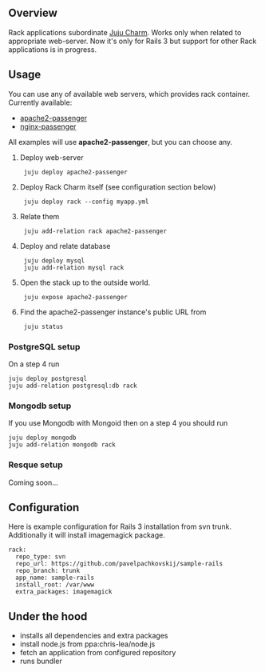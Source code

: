 ## Overview

Rack applications subordinate [Juju Charm](http://jujucharms.com/). Works only when related to appropriate web-server.
Now it's only for Rails 3 but support for other Rack applications is in progress.

## Usage

You can use any of available web servers, which provides rack container. Currently available:

- [apache2-passenger](https://code.launchpad.net/~pavel-pachkovskij/charms/precise/apache2-passenger/trunk)
- [nginx-passenger](https://code.launchpad.net/~pavel-pachkovskij/charms/precise/nginx-passenger/trunk)

All examples will use **apache2-passenger**, but you can choose any.

1. Deploy web-server

        juju deploy apache2-passenger

2. Deploy Rack Charm itself (see configuration section below)

        juju deploy rack --config myapp.yml

3. Relate them

        juju add-relation rack apache2-passenger

4. Deploy and relate database

        juju deploy mysql
        juju add-relation mysql rack

5. Open the stack up to the outside world.

        juju expose apache2-passenger

6. Find the apache2-passenger instance's public URL from

        juju status

### PostgreSQL setup

On a step 4 run

    juju deploy postgresql
    juju add-relation postgresql:db rack

### Mongodb setup

If you use Mongodb with Mongoid then on a step 4 you should run

    juju deploy mongodb
    juju add-relation mongodb rack

### Resque setup

Coming soon...

## Configuration

Here is example configuration for Rails 3 installation from svn trunk. Additionally it will install imagemagick package.

    rack:
      repo_type: svn
      repo_url: https://github.com/pavelpachkovskij/sample-rails
      repo_branch: trunk
      app_name: sample-rails
      install_root: /var/www
      extra_packages: imagemagick

## Under the hood

- installs all dependencies and extra packages
- install node.js from ppa:chris-lea/node.js
- fetch an application from configured repository
- runs bundler
